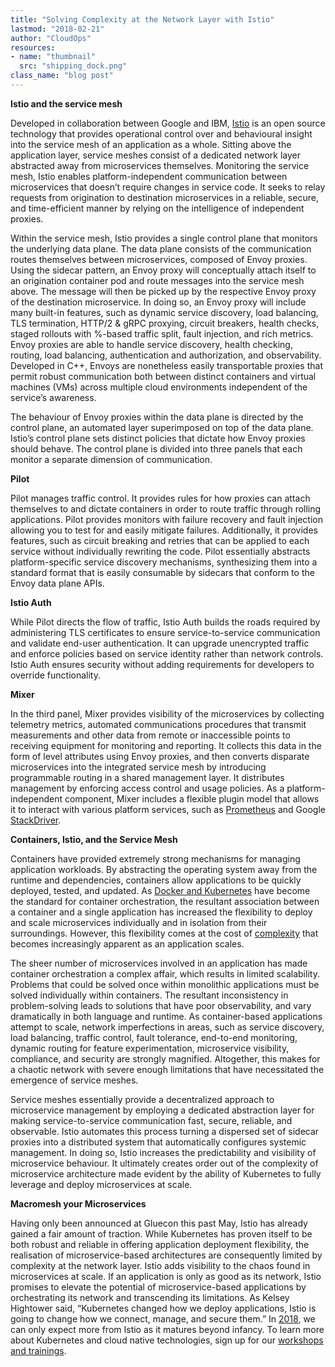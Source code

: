 ```yaml
---
title: "Solving Complexity at the Network Layer with Istio"
lastmod: "2018-02-21"
author: "CloudOps"
resources:
- name: "thumbnail"
  src: "shipping_dock.png"
class_name: "blog post"
---
```


<div class="post-content"><p><strong>Istio and the service mesh </strong></p><p>Developed in collaboration between Google and IBM, <a href="https://istio.io/" target="_blank">Istio</a> is an open source technology that provides operational control over and behavioural insight into the service mesh of an application as a whole. Sitting above the application layer, service meshes consist of a dedicated network layer abstracted away from microservices themselves. Monitoring the service mesh, Istio enables platform-independent communication between microservices that doesn’t require changes in service code. It seeks to relay requests from origination to destination microservices in a reliable, secure, and time-efficient manner by relying on the intelligence of independent proxies.</p><p>Within the service mesh, Istio provides a single control plane that monitors the underlying data plane. The data plane consists of the communication routes themselves between microservices, composed of Envoy proxies. Using the sidecar pattern, an Envoy proxy will conceptually attach itself to an origination container pod and route messages into the service mesh above. The message will then be picked up by the respective Envoy proxy of the destination microservice. In doing so, an Envoy proxy will include many built-in features, such as dynamic service discovery, load balancing, TLS termination, HTTP/2 &amp; gRPC proxying, circuit breakers, health checks, staged rollouts with %-based traffic split, fault injection, and rich metrics. Envoy proxies are able to handle service discovery, health checking, routing, load balancing, authentication and authorization, and observability. Developed in C++, Envoys are nonetheless easily transportable proxies that permit robust communication both between distinct containers and virtual machines (VMs) across multiple cloud environments independent of the service’s awareness.</p><p>The behaviour of Envoy proxies within the data plane is directed by the control plane, an automated layer superimposed on top of the data plane. Istio’s control plane sets distinct policies that dictate how Envoy proxies should behave. The control plane is divided into three panels that each monitor a separate dimension of communication.</p><p><strong>Pilot</strong></p><p>Pilot manages traffic control. It provides rules for how proxies can attach themselves to and dictate containers in order to route traffic through rolling applications. Pilot provides monitors with failure recovery and fault injection allowing you to test for and easily mitigate failures. Additionally, it provides features, such as circuit breaking and retries that can be applied to each service without individually rewriting the code. Pilot essentially abstracts platform-specific service discovery mechanisms, synthesizing them into a standard format that is easily consumable by sidecars that conform to the Envoy data plane APIs.</p><p><strong>Istio Auth</strong></p><p>While Pilot directs the flow of traffic, Istio Auth builds the roads required by administering TLS certificates to ensure service-to-service communication and validate end-user authentication. It can upgrade unencrypted traffic and enforce policies based on service identity rather than network controls. Istio Auth ensures security without adding requirements for developers to override functionality.</p><p><strong>Mixer</strong></p><p>In the third panel, Mixer provides visibility of the microservices by collecting telemetry metrics, automated communications procedures that transmit measurements and other data from remote or inaccessible points to receiving equipment for monitoring and reporting. It collects this data in the form of level attributes using Envoy proxies, and then converts disparate microservices into the integrated service mesh by introducing programmable routing in a shared management layer. It distributes management by enforcing access control and usage policies. As a platform-independent component, Mixer includes a flexible plugin model that allows it to interact with various platform services, such as <a href="https://prometheus.io/" target="_blank">Prometheus</a> and Google <a href="https://cloud.google.com/stackdriver/" target="_blank">StackDriver</a>.</p><p><strong>Containers, Istio, and the Service Mesh</strong></p><p>Containers have provided extremely strong mechanisms for managing application workloads. By abstracting the operating system away from the runtime and dependencies, containers allow applications to be quickly deployed, tested, and updated. As <a href="https://www.cloudops.com/2017/07/docker-and-kubernetes-what-is-the-value-of-containerization/">Docker and Kubernetes</a> have become the standard for container orchestration, the resultant association between a container and a single application has increased the flexibility to deploy and scale microservices individually and in isolation from their surroundings. However, this flexibility comes at the cost of <a href="https://www.cloudops.com/2018/01/lost-at-sea-navigating-the-complexities-of-kubernetes/" target="_blank">complexity</a> that becomes increasingly apparent as an application scales.</p><p>The sheer number of microservices involved in an application has made container orchestration a complex affair, which results in limited scalability. Problems that could be solved once within monolithic applications must be solved individually within containers. The resultant inconsistency in problem-solving leads to solutions that have poor observability, and vary dramatically in both language and runtime. As container-based applications attempt to scale, network imperfections in areas, such as service discovery, load balancing, traffic control, fault tolerance, end-to-end monitoring, dynamic routing for feature experimentation, microservice visibility, compliance, and security are strongly magnified. Altogether, this makes for a chaotic network with severe enough limitations that have necessitated the emergence of service meshes.</p><p>Service meshes essentially provide a decentralized approach to microservice management by employing a dedicated abstraction layer for making service-to-service communication fast, secure, reliable, and observable. Istio automates this process turning a dispersed set of sidecar proxies into a distributed system that automatically configures systemic management. In doing so, Istio increases the predictability and visibility of microservice behaviour. It ultimately creates order out of the complexity of microservice architecture made evident by the ability of Kubernetes to fully leverage and deploy microservices at scale.</p><p><strong>Macromesh your Microservices</strong></p><p>Having only been announced at Gluecon this past May, Istio has already gained a fair amount of traction. While Kubernetes has proven itself to be both robust and reliable in offering application deployment flexibility, the realisation of microservice-based architectures are consequently limited by complexity at the network layer. Istio adds visibility to the chaos found in microservices at scale. If an application is only as good as its network, Istio promises to elevate the potential of microservice-based applications by orchestrating its network and transcending its limitations. As Kelsey Hightower said, “Kubernetes changed how we deploy applications, Istio is going to change how we connect, manage, and secure them.” In <a href="https://www.cloudops.com/2018/02/setting-the-stage-for-2018/" target="_blank">2018</a>, we can only expect more from Istio as it matures beyond infancy. To learn more about Kubernetes and cloud native technologies, sign up for our <a href="/workshops" target="_blank">workshops and trainings</a>.</p></div>